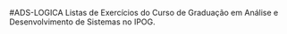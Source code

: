 #ADS-LOGICA
Listas de Exercícios do Curso de Graduação em Análise e Desenvolvimento de Sistemas no IPOG.
